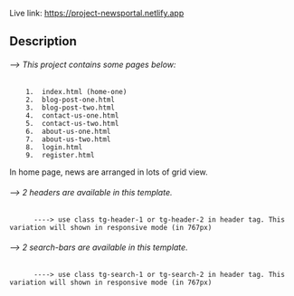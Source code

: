 Live link: https://project-newsportal.netlify.app

## Description

###### --> This project contains some pages below:
        1.	index.html (home-one)
        2.	blog-post-one.html
        3.	blog-post-two.html
        4.  contact-us-one.html
        5.  contact-us-two.html
        6.  about-us-one.html
        7.  about-us-two.html
        8.  login.html
        9.  register.html


In home page, news are arranged in lots of grid view.

###### --> 2 headers are available in this template.
          ----> use class tg-header-1 or tg-header-2 in header tag. This variation will shown in responsive mode (in 767px)

###### --> 2 search-bars are available in this template.
          ----> use class tg-search-1 or tg-search-2 in header tag. This variation will shown in responsive mode (in 767px)